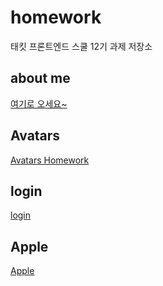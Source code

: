 # homework

태킷 프론트엔드 스쿨 12기 과제 저장소

## about me

[여기로 오세요~](https://github.com/Sungwoo00/homework/blob/main/about-me.md)

## Avatars

[Avatars Homework](https://github.com/Sungwoo00/homework/blob/main/md/avartars.md)

## login
[login](https://github.com/Sungwoo00/homework/blob/main/md/login.md)

## Apple
[Apple](https://github.com/Sungwoo00/homework/blob/main/apple/apple.md)
